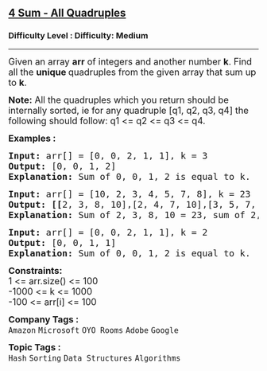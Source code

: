 <h2><a href="https://www.geeksforgeeks.org/problems/find-all-four-sum-numbers1732/1">4 Sum - All Quadruples</a></h2><h3>Difficulty Level : Difficulty: Medium</h3><hr><div class="problems_problem_content__Xm_eO"><p><span style="font-size: 18px;">Given an array <strong>arr</strong> of integers and another number <strong>k</strong>. Find all the <strong>unique&nbsp;</strong>quadruples from the given array that sum up to <strong>k</strong>.</span></p>
<p><span style="font-size: 18px;"><span style="font-size: 18px;"><strong>Note:</strong> All the quadruples which you return should be internally sorted, ie for any quadruple [q1, q2, q3, q4] the following should follow: q1 &lt;= q2 &lt;= q3 &lt;= q4.</span></span></p>
<p><span style="font-size: 18px;"><strong>Examples :</strong></span></p>
<pre><span style="font-size: 18px;"><strong>Input: </strong>arr[] = [0, 0, 2, 1, 1], k = 3<br><strong>Output:</strong> [0, 0, 1, 2] <strong>
Explanation: </strong>Sum of 0, 0, 1, 2 is equal to k.</span>
</pre>
<pre><span style="font-size: 18px;"><strong>Input: </strong>arr[] = [10, 2, 3, 4, 5, 7, 8], k = 23
<strong>Output: [[</strong>2, 3, 8, 10],[2, 4, 7, 10],[3, 5, 7, 8]] <strong>
Explanation: </strong>Sum of 2, 3, 8, 10 = 23, sum of 2, 4, 7, 10 = 23 and sum of 3, 5, 7, 8 = 23.</span></pre>
<pre><span style="font-size: 18px;"><strong>Input: </strong>arr[] = [0, 0, 2, 1, 1], k = 2<br><strong>Output:</strong> [0, 0, 1, 1] <strong>
Explanation: </strong>Sum of 0, 0, 1, 2 is equal to k.</span></pre>
<p><span style="font-size: 18px;"><strong>Constraints:</strong><br>1 &lt;= arr.size() &lt;= 100<br>-1000 &lt;= k &lt;= 1000<br>-100 &lt;= arr[i] &lt;= 100</span></p></div><p><span style=font-size:18px><strong>Company Tags : </strong><br><code>Amazon</code>&nbsp;<code>Microsoft</code>&nbsp;<code>OYO Rooms</code>&nbsp;<code>Adobe</code>&nbsp;<code>Google</code>&nbsp;<br><p><span style=font-size:18px><strong>Topic Tags : </strong><br><code>Hash</code>&nbsp;<code>Sorting</code>&nbsp;<code>Data Structures</code>&nbsp;<code>Algorithms</code>&nbsp;